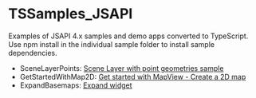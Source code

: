 # TSSamples_JSAPI

Examples of JSAPI 4.x samples and demo apps converted to TypeScript.  Use npm install in the individual sample folder to install sample dependencies. 


* SceneLayerPoints: [Scene Layer with point geometries sample](https://developers.arcgis.com/javascript/latest/sample-code/layers-scenelayer-points/index.html)
* GetStartedWithMap2D: [Get started with MapView - Create a 2D map](https://developers.arcgis.com/javascript/latest/sample-code/get-started-mapview/index.html)
* ExpandBasemaps: [Expand widget](https://developers.arcgis.com/javascript/latest/sample-code/widgets-expand/index.html)
